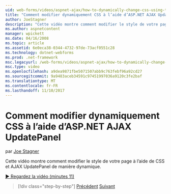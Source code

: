 ```yaml
---
uid: web-forms/videos/aspnet-ajax/how-to-dynamically-change-css-using-the-aspnet-ajax-updatepanel
title: "Comment modifier dynamiquement CSS à l’aide d’ASP.NET AJAX UpdatePanel | Documents Microsoft"
author: JoeStagner
description: "Cette vidéo montre comment modifier le style de votre page à l’aide de CSS et AJAX UpdatePanel de manière dynamique."
ms.author: aspnetcontent
manager: wpickett
ms.date: 04/16/2008
ms.topic: article
ms.assetid: 6e0eca38-0344-4732-97de-73acf0551c28
ms.technology: dotnet-webforms
ms.prod: .net-framework
msc.legacyurl: /web-forms/videos/aspnet-ajax/how-to-dynamically-change-css-using-the-aspnet-ajax-updatepanel
msc.type: video
ms.openlocfilehash: a9dea9871fbe5071507abb9c763febf96a92cd27
ms.sourcegitcommit: 9a9483aceb34591c97451997036a9120c3fe2baf
ms.translationtype: MT
ms.contentlocale: fr-FR
ms.lasthandoff: 11/10/2017
---
```

<a name="how-to-dynamically-change-css-using-the-aspnet-ajax-updatepanel"></a>Comment modifier dynamiquement CSS à l’aide d’ASP.NET AJAX UpdatePanel
====================
par [Joe Stagner](https://github.com/JoeStagner)

Cette vidéo montre comment modifier le style de votre page à l’aide de CSS et AJAX UpdatePanel de manière dynamique.

[&#9654; Regardez la vidéo (minutes 11)](https://channel9.msdn.com/Blogs/ASP-NET-Site-Videos/how-to-dynamically-change-css-using-the-aspnet-ajax-updatepanel)

>[!div class="step-by-step"]
[Précédent](basic-aspnet-authentication-in-an-ajax-enabled-application.md)
[Suivant](how-to-dynamically-add-controls-to-a-web-page.md)
